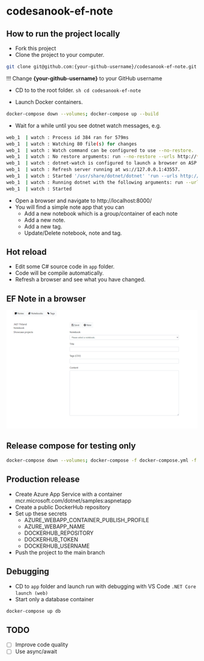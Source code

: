 # codesanook-ef-note

## How to run the project locally
- Fork this project
- Clone the project to your computer.
```sh
git clone git@github.com:{your-github-username}/codesanook-ef-note.git
```
!!! Change **{your-github-username}** to your GitHub username

- CD to to the root folder.
``sh
cd codesanook-ef-note
``

- Launch Docker containers.
```sh
docker-compose down --volumes; docker-compose up --build
```

- Wait for a while until you see dotnet watch messages, e.g.
```sh
web_1  | watch : Process id 384 ran for 579ms
web_1  | watch : Watching 80 file(s) for changes
web_1  | watch : Watch command can be configured to use --no-restore.
web_1  | watch : No restore arguments: run --no-restore --urls http://*:80 --no-launch-profile
web_1  | watch : dotnet-watch is configured to launch a browser on ASP.NET Core application startup.
web_1  | watch : Refresh server running at ws://127.0.0.1:43557.
web_1  | watch : Started '/usr/share/dotnet/dotnet' 'run --urls http://*:80 --no-launch-profile' with process id 431
web_1  | watch : Running dotnet with the following arguments: run --urls http://*:80 --no-launch-profile
web_1  | watch : Started
```
- Open a browser and navigate to http://localhost:8000/
- You will find a simple note app that you can 
  - Add a new notebook which is a group/container of each note  
  - Add a new note.
  - Add a new tag.
  - Update/Delete notebook, note and tag.

## Hot reload
- Edit some C# source code in `app` folder. 
- Code will be compile automatically.
- Refresh a browser and see what you have changed.

## EF Note in a browser 
![ef-note-animated-screenshot.gif](ef-note-animated-screenshot.gif)

## Release compose for testing only
```sh
docker-compose down --volumes; docker-compose -f docker-compose.yml -f docker-compose.release.yml up --build
```

## Production release
- Create Azure App Service with a container mcr.microsoft.com/dotnet/samples:aspnetapp
- Create a public DockerHub repository
- Set up these secrets
  - AZURE_WEBAPP_CONTAINER_PUBLISH_PROFILE
  - AZURE_WEBAPP_NAME
  - DOCKERHUB_REPOSITORY
  - DOCKERHUB_TOKEN
  - DOCKERHUB_USERNAME
- Push the project to the main branch


## Debugging
- CD to `app` folder and launch run with debugging with VS Code `.NET Core launch (web)`
- Start only a database  container
```sh
docker-compose up db
```

## TODO
- [ ] Improve code quality
- [ ] Use async/await
